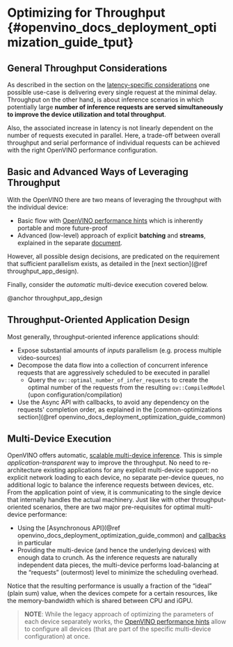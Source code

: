 # Optimizing for Throughput {#openvino_docs_deployment_optimization_guide_tput}

## General Throughput Considerations
As described in the section on the [latency-specific considerations](./dldt_deployment_optimization_latency.md) one possible use-case is delivering every single request at the minimal delay.
Throughput on the other hand, is about inference scenarios in which potentially large **number of inference requests are served simultaneously to improve the device utilization and total throughput**.

Also, the associated increase in latency is not linearly dependent on the number of requests executed in parallel.
Here, a trade-off between overall throughput and serial performance of individual requests can be achieved with the right OpenVINO performance configuration.

##  Basic and Advanced Ways of Leveraging Throughput 
With the OpenVINO there are two means of leveraging the throughput with the individual device:
* Basic flow with [OpenVINO performance hints](./dldt_deployment_optimization_hints.md) which is inherently portable and more future-proof
* Advanced (low-level) approach of explicit  **batching** and **streams**, explained in the separate [document](./dldt_deployment_optimization_tput_advanced.md).

However, all possible design decisions, are predicated on the requirement that sufficient parallelism exists, as detailed in the [next section](@ref throughput_app_design).

Finally, consider the _automatic_ multi-device execution covered below.

@anchor throughput_app_design
## Throughput-Oriented Application Design
Most generally, throughput-oriented inference applications should:
* Expose substantial amounts of _inputs_ parallelism (e.g. process multiple video-sources)
* Decompose the data flow into a collection of concurrent inference requests that are aggressively scheduled to be executed in parallel
   * Query the `ov::optimal_number_of_infer_requests` to create the optimal number of the requests from the resulting `ov::CompiledModel` (upon configuration/compilation)
* Use the Async API with callbacks, to avoid any dependency on the requests' completion order, as explained in the [common-optimizations section](@ref openvino_docs_deployment_optimization_guide_common)

## Multi-Device Execution
OpenVINO offers automatic, [scalable multi-device inference](../OV_Runtime_UG/multi_device.md). This is simple _application-transparent_ way to improve the throughput. No need to re-architecture existing applications for any explicit multi-device support: no explicit network loading to each device, no separate per-device queues, no additional logic to balance the inference requests between devices, etc. From the application point of view, it is communicating to the single device that internally handles the actual machinery.
Just like with other throughput-oriented scenarios, there are two major pre-requisites for optimal multi-device performance:
*	Using the [Asynchronous API](@ref openvino_docs_deployment_optimization_guide_common) and [callbacks](../OV_Runtime_UG/ov_infer_request.md) in particular
*	Providing the multi-device (and hence the underlying devices) with enough data to crunch. As the inference requests are naturally independent data pieces, the multi-device performs load-balancing at the “requests” (outermost) level to minimize the scheduling overhead.

Notice that the resulting performance is usually a fraction of the “ideal” (plain sum) value, when the devices compete for a certain resources, like the memory-bandwidth which is shared between CPU and iGPU.
> **NOTE**: While the legacy approach of optimizing the parameters of each device separately works, the [OpenVINO performance hints](./dldt_deployment_optimization_hints.md) allow to configure all devices (that are part of the specific multi-device configuration) at once.

